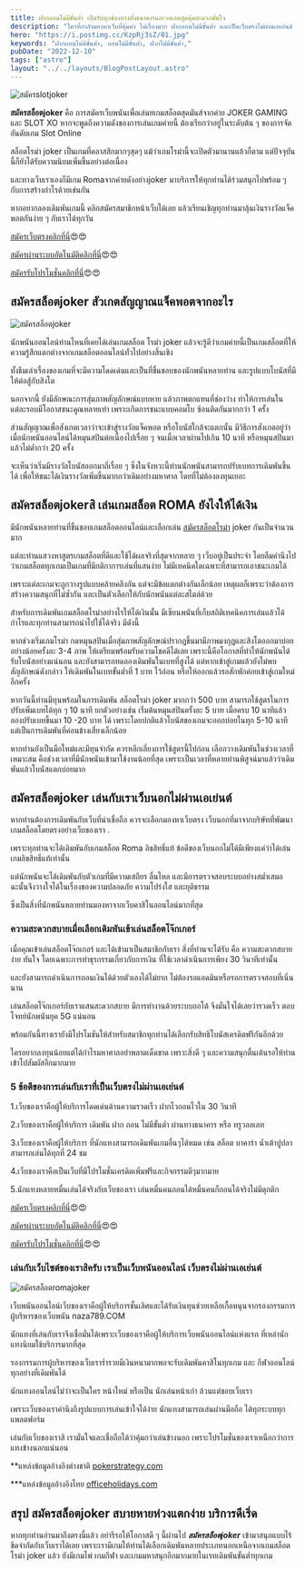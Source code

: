```yaml
---
title: ฝากถอนไม่มีขั้นต่ำ เปิดรับทุกช่องทางทั้งธนาคารและวอเลทสุดคุ้มสะดวกมั่นใจ
description: "ใครที่กำลังมองหาเว็บที่คุ้มค่า ไม่เรื่องมาก ฝากถอนไม่มีขั้นต่ำ และเป็นเว็บตรงไม่ผ่านเอเย่นต์ มีโปรโมชั่นที่คุ้มค่า มีเกมให้เล่นที่หลากหลาย หากยังหาไม่มี ต้องจัดเว็บของเรานี่แหละ"
hero: "https://i.postimg.cc/KzpRj3sZ/01.jpg"
keywords: "ฝากถอนไม่มีขั้นต่ำ, ถอนไม่มีขั้นต่ำ, ฝากไม่มีขั้นต่ำ,"
pubDate: "2022-12-10"
tags: ["astro"]
layout: "../../layouts/BlogPostLayout.astro"
---
```

![สมัครslotjoker](https://i.postimg.cc/Kv9ts5bW/01.jpg)

**สมัครสล็อตjoker** คือ การสมัครเว็บพนันเพื่อเล่นยเกมสล็อตสุดมันส์จากค่าย JOKER GAMING และ SLOT XO หากจะพูดถึงความดังของการเล่นเกมค่ายนี้ ต้องเรียกว่าอยู่ในระดับต้น ๆ ของการจัดอันดับเกม Slot Online 

สล็อตโรม่า joker เป็นเกมที่คลาสสิกมากๆสุดๆ แม้ว่าเกมโรม่านี้จะเปิดตัวมานานแล้วก็ตาม แต่ปัจจุบันนี้ก็ยังได้รับความนิยมเพิ่มขึ้นอย่างต่อเนื่อง 

และทางเว็บเราเองก็มีเกม Romaจากค่ายดังอย่างjoker มาบริการให้ทุกท่านได้ร่วมสนุกไปพร้อม ๆ กับการสร้างกำไรด้วยเช่นกัน

 หากอยากลองเดิมพันเกมนี้ คลิกสมัครสมาชิกหน้าเว็บได้เลย แล้วเรียนเชิญทุกท่านมาลุ้นเงินรางวัลแจ็คพอตกันง่าย ๆ กับเราได้ทุกวัน

[สมัครเว็บตรงคลิกที่นี่](https://nazavip.com/26174/t41626o2r59456244323y2m2l464p4)😍😍

[สมัครผ่านระบบอัตโนมัติคลิกที่นี่](https://nazavip.com/26174/t41626o2r59456244323y2m2l464p4)😍😍

[สมัครรับโปรโมชั่นคลิกที่นี่](https://nazavip.com/26174/t41626o2r59456244323y2m2l464p4)😍😍





## สมัครสล็อตjoker สัวเกตสัญญาณแจ็คพอตจากอะไร


![สมัครสล็อตjoker](https://i.postimg.cc/SKc2qL0k/02.jpg)

นักพนันออนไลน์ท่านไหนที่เคยได้เล่นเกมสล็อต โรม่า joker แล้วจะรู้ดีว่าเกมค่ายนี้เป็นเกมสล็อตที่ให้ความรู้สึกแตกต่างจากเกมสล็อตออนไลน์ทั่วไปอย่างสิ้นเชิง 

ทั้งธีมเล่าเรื่องของเกมที่จะมีความโดดเด่นและเป็นที่ชื่นชอบของนักพนันหลายท่าน และรูปแบบโบนัสที่มีให้ต่อสู้กับสิงโต

 นอกจากนี้ ยังมีลักษณะการสุ่มภาพสัญลักษณ์แบบหาย แล้วภาพตกแทนที่ช่องว่าง ทำให้การเล่นในแต่ละรอบมีโอกาสชนะคูณหลายเท่า เพราะเกิดการชนะแบบคอมโบ ซ้อนติดกันมากกว่า 1 ครั้ง

ส่วนสัญญาณเพื่อสังเกตเวลาว่าจะเข้าสู่รางวัลแจ็คพอต หรือโบนัสใกล้จะแตกนั้น มีวิธีการสังเกตอยู่ว่า เมื่อนักพนันออนไลน์ได้หมุนสปินต่อเนื่องไปเรื่อย ๆ จนเมื่อเวลาผ่านไปเกิน 10 นาที หรือหมุนสปินมาแล้วไม่ต่ำกว่า 20 ครั้ง 

จะเห็นว่าเริ่มมีรางวัลโบนัสออกมาถี่เรื่อย ๆ ซึ่งในจังหวะนี้ท่านนักพนันสามารถปรับเบทการเดิมพันขึ้นได้ เพื่อให้ชนะได้เงินรางวัลเพิ่มขึ้นมากกว่าเดิมอย่างมหาศาล โดยที่ไม่ต้องลงทุนเยอะ

##  สมัครสล็อตjokerสิ เล่นเกมสล็อต ROMA ยังไงให้ได้เงิน


 มีนักพนันหลายท่านที่ชื่นชอบเกมสล็อตออนไลน์และเลือกเล่น [สมัครสล็อตโรม่า](registerslotroma) joker กันเป็นจำนวนมาก 

แต่ละท่านแสวงหาสูตรเกมสล็อตที่ดีและใช้ได้ผลจริงที่สุดจากหลาย ๆ เว็บอยู่เป็นประจำ โดยลืมคำนึงไปว่าเกมสล็อตทุกเกมเป็นเกมที่มีกติกาการเล่นที่แสนง่าย ไม่มีเทคนิคใดเฉพาะที่สามารถเอาชนะเกมได้ 

เพราะแต่ละเกมจะถูกวางรูปแบบคล้ายคลึงกัน แต่จะมีข้อแตกต่างกันเล็กน้อย เหตุผลก็เพราะว่าต้องการสร้างความสนุกที่ไม่ซ้ำกัน และเป็นตัวเลือกให้กับนักพนันแต่ละสไตล์ด้วย

สำหรับการเดิมพันเกมสล็อตโรม่าอย่างไรให้ได้เงินนั้น  มีเซียนพนันที่เก็บสถิติเทคนิคการเล่นแล้วได้กำไรและทุกท่านสามารถนำไปใช้ได้จริง มีดังนี้

หากช่วงเริ่มเกมโรม่า กดหมุนสปินเมื่อสุ่มภาพสัญลักษณ์ปรากฎขึ้นมามีภาพมงกุฎและสิงโตออกมาบ่อยอย่างน้อยครั้งละ 3-4 ภาพ ให้เตรียมพร้อมรับความโชคดีได้เลย เพราะนี้คือโอกาสที่ทำให้นักพนันได้รับโบนัสอย่างแน่นอน และยังสามารถทดลองเดิมพันในเบทที่สูงได้ แต่หากเข้าสู่เกมแล้วยังไม่พบสัญลักษณ์ดังกล่าว ให้เดิมพันในเบทขั้นต่ำที่ 1 บาท ไว้ก่อน หรือให้ออกแล้วรอสักพักค่อยเข้าสู่เกมใหม่อีกครั้ง


หากวันนี้ท่านมีทุนพร้อมในการเดิมพัน สล็อตโรม่า joker มากกว่า 500 บาท สามารถใช้สูตรในการปรับเพิ่มเบทได้ทุก ๆ 10 นาที ยกตัวอย่างเช่น เริ่มต้นหมุนสปินครั้งละ 5 บาท เมื่อครบ 10 นาทีแล้ว ลองปรับเบทขึ้นมา 10 -20 บาท ได้ เพราะโดยปกติแล้วโบนัสของเกมจะออกบ่อยในทุก 5-10 นาที แต่เป็นการเดิมพันที่ค่อนข้างเสี่ยงเล็กน้อย

หากท่านยังเป็นมือใหม่และมีทุนจำกัด ควรหลีกเลี่ยงการใช้สูตรนี้ไปก่อน
เลือกวางเดิมพันในช่วงเวลาที่เหมาะสม คือช่วงเวลาที่มีนักพนันเข้ามาใช้งานน้อยที่สุด เพราะเป็นเวลาที่หลายท่านพิสูจน์มาแล้วว่าเดิมพันแล้วโบนัสแตกบ่อยมาก

## สมัครสล็อตjoker เล่นกับเราเว็บนอกไม่ผ่านเอเย่นต์



หากท่านต้องการเดิมพันกับเว็บที่น่าเชื่อถือ ควรจะเลือกมองหาเว็บตรง เว็บนอกที่มาจากบริษัทที่พัฒนาเกมสล็อตโดยตรงอย่างเว็บของเรา .

เพราะทุกท่านจะได้เดิมพันกับเกมสล็อต Roma ลิขสิทธิ์แท้ ข้อดีของเว็บนอกไม่ได้มีเพียงแค่ว่าได้เล่นเกมลิขสิทธิ์แท้เท่านั้น 

แต่นักพนันจะได้เดิมพันกับตัวเกมที่มีความเสถียร ลื่นไหล และมีการตรวจสอบระบบอย่างสม่ำเสมอ ฉะนั้นจึงวางใจได้ในเรื่องของความปลอดภัย ความโปร่งใส และยุติธรรม 

ซึ่งเป็นสิ่งที่นักพนันหลายท่านมองหาจากเว็บคาสิโนออนไลน์มากที่สุด

### ความสะดวกสบายเมื่อเลือกเดิมพันเข้าเล่นสล็อตโจ๊กเกอร์

 เมื่อคุณเข้าเล่นสล็อตโจ๊กเกอร์ และได้เข้ามาเป็นสมาชิกกับเรา สิ่งที่ท่านจะได้รับ คือ ความสะดวกสบาย ง่าย ทันใจ โดยเฉพาะการทำธุรกรรมเกี่ยวกับการเงิน ที่ใช้เวลาดำเนินการเพียง 30 วินาทีเท่านั้น

 และยังสามารถดำเนินการถอนเงินได้ด้วยตัวเองได้ไม่ยาก ไม่ต้องรอแอดมินหรือรอการตรวจสอบที่เนิ่นนาน 

เล่นสล็อตโจ๊กเกอร์กับเราแสนสะดวกสบาย มีการทำงานด้วยระบบออโต้ จึงมั่นใจได้เลยว่ารวดเร็ว ตอบโจทย์นักพนันยุค 5G แน่นอน

 

พร้อมกันนี้ทางเรายังมีโปรโมชันให้สำหรับสมาชิกทุกท่านได้เลือกรับสิทธิโบนัสเครดิตฟรีกันอีกด้วย

 ใครอยากลงทุนน้อยแต่ได้กำไรมหาศาลอย่าพลาดเด็ดขาด เพราะสิ่งดี ๆ และความสนุกตื่นเต้นรอให้ท่านเข้าไปสัมผัสอีกมากมาย
 
 ### 5 ข้อดีของการเล่นกับเราที่เป็นเว็บตรงไม่ผ่านเอเย่นต์


1.เว็บของเราคือผู้ให้บริการโดดเด่นด้านความรวดเร็ว  ฝากไวถอนไวใน 30 วินาที

2.เว็บของเราคือผู้ให้บริการ เดิมพัน ฝาก ถอน ไม่มีขั้นต่ำ ผ่านทางธนาคาร หรือ ทรูวอลเลท

3.เว็บของเราคือผู้ให้บริการ ที่นักแทงสามารถเดิมพันเกมอื่นๆได้หมด เช่น  สล็อต บาคาร่า น้ำเต้าปูปลา 
สามารถเล่นได้ทุกที่ 24 ชม

4.เว็บของเราคือเป็นเว็บที่มีโปรโมชั่นเครดิตเพิ่มฟรีและกิจกรรมดีๆมากมาย 

5.นักแทงหลายหมื่นเล่นได้จริงกับเว็บของเรา เล่นหมื่นคนถอนได้หมื่นคนก็ถอนได้จริงไม่มีตุกติก

[สมัครเว็บตรงคลิกที่นี่](https://nazavip.com/26174/t41626o2r59456244323y2m2l464p4)😍😍

[สมัครผ่านระบบอัตโนมัติคลิกที่นี่](https://nazavip.com/26174/t41626o2r59456244323y2m2l464p4)😍😍

[สมัครรับโปรโมชั่นคลิกที่นี่](https://nazavip.com/26174/t41626o2r59456244323y2m2l464p4)😍😍

### เล่นกับเว็บไซต์ของเราสิครับ เราเป็นเว็บพนันออนไลน์ เว็บตรงไม่ผ่านเอเย่นต์

![สมัครสล็อตromajoker](https://i.postimg.cc/Fs1Y1XtP/03.jpg)

เว็บพนันออนไลน์เว็บของเราคือผู้ให้บริการชั้นเลิศและได้รับเงินทุนช่วยเหลือเกื้อหนุนจากรองกรรมการผู้บริหารของเว็บพนัน naza789.COM  

นักแทงที่เล่นกับเราจึงเชื่อมั่นได้เพราะเว็บของเราคือผู้ให้บริการเว็บพนันออนไลน์แห่งแรก ที่เหล่านักแทงนิยมใช้บริการมากที่สุด 

รองกรรมการผู้บริหารของเว็บเราร่ำรวยมีเงินหนามากพอจะรับเดิมพันคาสิโนทุกเกม และ กีฬาออนไลน์ทุกอย่างที่เดิมพันได้

นักแทงออนไลน์ไม่ว่าจะเป็นใคร หน้าใหม่ หรือเป็น นักเล่นหน้าเก่า ล้วนแต่ชอบเว็บเรา

 เพราะเว็บของเราคำนึงถึงรูปแบบการเล่นเข้าใจได้ง่าย นักแทงสามารถเล่นผ่านมือถือ ได้ทุกระบบทุกแพลตฟอร์ม 

เล่นกับเว็บของเราสิ เรามั่นใจและเชื่อถือได้ว่าคุ้มกว่าเล่นข้างนอก เพราะโปรโมชั่นของเราเหนือกว่าการแทงข้างนอกแน่นอน

**แหล่งข้อมูลอ้างอิงต่างชาติ [pokerstrategy.com](https://www.pokerstrategy.com/)

***แหล่งข้อมูลอ้างอิงไทย [officeholidays.com](https://www.officeholidays.com/)


## สรุป สมัครสล็อตjoker สบายหายห่วงแตกง่าย บริการดีเริ่ด

หากทุกท่านอ่านมาถึงตรงนี้แล้ว อย่ารีรอให้โอกาสดี ๆ นี้ผ่านไป ***สมัครสล็อตjoker*** เข้ามาสนุกแบบไร้ขีดจำกัดกับเว็บเราได้เลย เพราะเรามีเกมให้ท่านได้เลือกเดิมพันหลายประเภทนอกเหนือจากเกมสล็อตโรม่า joker แล้ว ยังมีเกมไพ่ เกมกีฬา และเกมมหาสนุกอีกมากมายในเรทเดิมพันขั้นต่ำทุกเกม